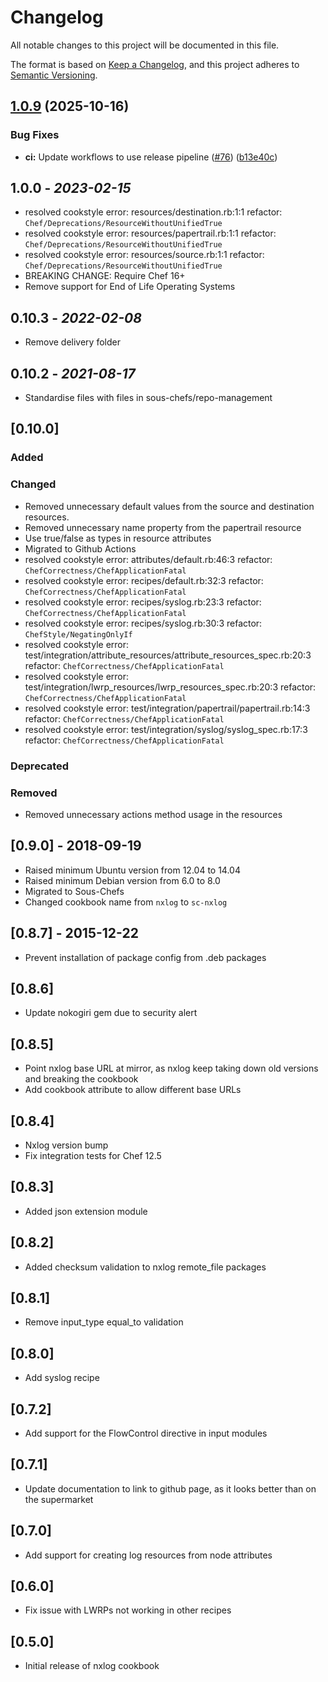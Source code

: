 # Changelog

All notable changes to this project will be documented in this file.

The format is based on [Keep a Changelog](https://keepachangelog.com/en/1.0.0/),
and this project adheres to [Semantic Versioning](https://semver.org/spec/v2.0.0.html).

## [1.0.9](https://github.com/sous-chefs/sc-nxlog/compare/v1.0.8...v1.0.9) (2025-10-16)


### Bug Fixes

* **ci:** Update workflows to use release pipeline ([#76](https://github.com/sous-chefs/sc-nxlog/issues/76)) ([b13e40c](https://github.com/sous-chefs/sc-nxlog/commit/b13e40ce3849976e890e5088a00e3a1e21e346f8))

## 1.0.0 - *2023-02-15*

* resolved cookstyle error: resources/destination.rb:1:1 refactor: `Chef/Deprecations/ResourceWithoutUnifiedTrue`
* resolved cookstyle error: resources/papertrail.rb:1:1 refactor: `Chef/Deprecations/ResourceWithoutUnifiedTrue`
* resolved cookstyle error: resources/source.rb:1:1 refactor: `Chef/Deprecations/ResourceWithoutUnifiedTrue`
* BREAKING CHANGE: Require Chef 16+
* Remove support for End of Life Operating Systems

## 0.10.3 - *2022-02-08*

* Remove delivery folder

## 0.10.2 - *2021-08-17*

* Standardise files with files in sous-chefs/repo-management

## [0.10.0]

### Added

### Changed

* Removed unnecessary default values from the source and destination resources.
* Removed unnecessary name property from the papertrail resource
* Use true/false as types in resource attributes
* Migrated to Github Actions
* resolved cookstyle error: attributes/default.rb:46:3 refactor: `ChefCorrectness/ChefApplicationFatal`
* resolved cookstyle error: recipes/default.rb:32:3 refactor: `ChefCorrectness/ChefApplicationFatal`
* resolved cookstyle error: recipes/syslog.rb:23:3 refactor: `ChefCorrectness/ChefApplicationFatal`
* resolved cookstyle error: recipes/syslog.rb:30:3 refactor: `ChefStyle/NegatingOnlyIf`
* resolved cookstyle error: test/integration/attribute_resources/attribute_resources_spec.rb:20:3 refactor: `ChefCorrectness/ChefApplicationFatal`
* resolved cookstyle error: test/integration/lwrp_resources/lwrp_resources_spec.rb:20:3 refactor: `ChefCorrectness/ChefApplicationFatal`
* resolved cookstyle error: test/integration/papertrail/papertrail.rb:14:3 refactor: `ChefCorrectness/ChefApplicationFatal`
* resolved cookstyle error: test/integration/syslog/syslog_spec.rb:17:3 refactor: `ChefCorrectness/ChefApplicationFatal`

### Deprecated

### Removed

* Removed unnecessary actions method usage in the resources

## [0.9.0] - 2018-09-19

* Raised minimum Ubuntu version from 12.04 to 14.04
* Raised minimum Debian version from 6.0 to 8.0
* Migrated to Sous-Chefs
* Changed cookbook name from `nxlog` to `sc-nxlog`

## [0.8.7] - 2015-12-22

* Prevent installation of package config from .deb packages

## [0.8.6]

* Update nokogiri gem due to security alert

## [0.8.5]

* Point nxlog base URL at mirror, as nxlog keep taking down old versions and breaking the cookbook
* Add cookbook attribute to allow different base URLs

## [0.8.4]

* Nxlog version bump
* Fix integration tests for Chef 12.5

## [0.8.3]

* Added json extension module

## [0.8.2]

* Added checksum validation to nxlog remote_file packages

## [0.8.1]

* Remove input_type equal_to validation

## [0.8.0]

* Add syslog recipe

## [0.7.2]

* Add support for the FlowControl directive in input modules

## [0.7.1]

* Update documentation to link to github page, as it looks better than on the supermarket

## [0.7.0]

* Add support for creating log resources from node attributes

## [0.6.0]

* Fix issue with LWRPs not working in other recipes

## [0.5.0]

* Initial release of nxlog cookbook
